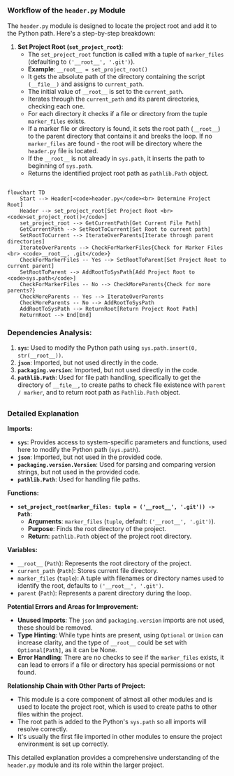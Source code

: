 ## <algorithm>

### Workflow of the `header.py` Module

The `header.py` module is designed to locate the project root and add it to the Python path. Here's a step-by-step breakdown:

1.  **Set Project Root (`set_project_root`)**:
    *   The `set_project_root` function is called with a tuple of `marker_files` (defaulting to `('__root__', '.git')`).
    *   **Example**: `__root__ = set_project_root()`
    *   It gets the absolute path of the directory containing the script `(__file__)` and assigns to `current_path`.
    *   The initial value of `__root__` is set to the `current_path`.
    *   Iterates through the `current_path` and its parent directories, checking each one.
    *   For each directory it checks if a file or directory from the tuple `marker_files` exists.
    *   If a marker file or directory is found, it sets the root path (`__root__`) to the parent directory that contains it and breaks the loop. If no `marker_files` are found - the root will be directory where the `header.py` file is located.
    *   If the `__root__` is not already in `sys.path`, it inserts the path to beginning of `sys.path`.
    *   Returns the identified project root path as `pathlib.Path` object.

## <mermaid>

```mermaid
flowchart TD
    Start --> Header[<code>header.py</code><br> Determine Project Root]
    Header --> set_project_root[Set Project Root <br><code>set_project_root()</code>]
    set_project_root --> GetCurrentPath[Get Current File Path]
    GetCurrentPath --> SetRootToCurrent[Set Root to current path]
    SetRootToCurrent --> IterateOverParents[Iterate through parent directories]
    IterateOverParents --> CheckForMarkerFiles{Check for Marker Files <br> <code>__root__, .git</code>}
    CheckForMarkerFiles -- Yes --> SetRootToParent[Set Project Root to current parent]
    SetRootToParent --> AddRootToSysPath[Add Project Root to <code>sys.path</code>]
    CheckForMarkerFiles -- No --> CheckMoreParents{Check for more parents?}
    CheckMoreParents -- Yes --> IterateOverParents
    CheckMoreParents -- No --> AddRootToSysPath
    AddRootToSysPath --> ReturnRoot[Return Project Root Path]
    ReturnRoot --> End[End]
```

### Dependencies Analysis:

1.  **`sys`**: Used to modify the Python path using `sys.path.insert(0, str(__root__))`.
2.  **`json`**: Imported, but not used directly in the code.
3. **`packaging.version`**: Imported, but not used directly in the code.
4.  **`pathlib.Path`**: Used for file path handling, specifically to get the directory of `__file__`, to create paths to check file existence with  `parent / marker`, and to return root path as `Pathlib.Path` object.

## <explanation>

### Detailed Explanation

**Imports:**

*   **`sys`**: Provides access to system-specific parameters and functions, used here to modify the Python path (`sys.path`).
*   **`json`**: Imported, but not used in the provided code.
*   **`packaging.version.Version`**: Used for parsing and comparing version strings, but not used in the provided code.
*   **`pathlib.Path`**: Used for handling file paths.

**Functions:**

*   **`set_project_root(marker_files: tuple = ('__root__', '.git')) -> Path`**:
    *   **Arguments**: `marker_files` (`tuple`, default: `('__root__', '.git')`).
    *   **Purpose**: Finds the root directory of the project.
    *   **Return**: `pathlib.Path` object of the project root directory.

**Variables:**

*   `__root__` (`Path`): Represents the root directory of the project.
*  `current_path` (`Path`): Stores current file directory.
*   `marker_files` (`tuple`): A tuple with filenames or directory names used to identify the root, defaults to `('__root__', '.git')`.
*  `parent` (`Path`): Represents a parent directory during the loop.

**Potential Errors and Areas for Improvement:**

*   **Unused Imports**: The `json` and `packaging.version` imports are not used, these should be removed.
*   **Type Hinting**: While type hints are present, using `Optional` or `Union` can increase clarity, and the type of  `__root__` could be set with `Optional[Path]`, as it can be None.
*   **Error Handling**: There are no checks to see if the `marker_files` exists, it can lead to errors if a file or directory has special permissions or not found.

**Relationship Chain with Other Parts of Project:**

*   This module is a core component of almost all other modules and is used to locate the project root, which is used to create paths to other files within the project.
*   The root path is added to the Python's `sys.path` so all imports will resolve correctly.
*   It's usually the first file imported in other modules to ensure the project environment is set up correctly.

This detailed explanation provides a comprehensive understanding of the `header.py` module and its role within the larger project.